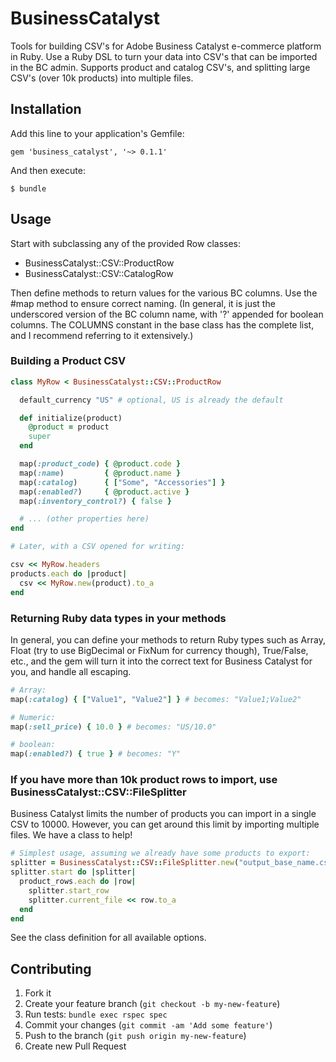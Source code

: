 # BusinessCatalyst

Tools for building CSV's for Adobe Business Catalyst e-commerce platform in Ruby. Use a Ruby DSL to turn your data into CSV's that can be imported in the BC admin. Supports product and catalog CSV's, and splitting large CSV's (over 10k products) into multiple files.

## Installation

Add this line to your application's Gemfile:

    gem 'business_catalyst', '~> 0.1.1'

And then execute:

    $ bundle

## Usage

Start with subclassing any of the provided Row classes:

* BusinessCatalyst::CSV::ProductRow
* BusinessCatalyst::CSV::CatalogRow

Then define methods to return values for the various BC columns.
Use the #map method to ensure correct naming. (In general, it is just the
underscored version of the BC column name, with '?' appended for
boolean columns. The COLUMNS constant in the base class has the complete
list, and I recommend referring to it extensively.)

### Building a Product CSV

```ruby
class MyRow < BusinessCatalyst::CSV::ProductRow

  default_currency "US" # optional, US is already the default

  def initialize(product)
    @product = product
    super
  end

  map(:product_code) { @product.code }
  map(:name)         { @product.name }
  map(:catalog)      { ["Some", "Accessories"] }
  map(:enabled?)     { @product.active }
  map(:inventory_control?) { false }

  # ... (other properties here)
end

# Later, with a CSV opened for writing:

csv << MyRow.headers
products.each do |product|
  csv << MyRow.new(product).to_a
end
```

### Returning Ruby data types in your methods

In general, you can define your methods to return Ruby types such as Array,
Float (try to use BigDecimal or FixNum for currency though), True/False, etc.,
and the gem will turn it into the correct text for Business Catalyst for you,
and handle all escaping.

```ruby
# Array:
map(:catalog) { ["Value1", "Value2"] } # becomes: "Value1;Value2"

# Numeric:
map(:sell_price) { 10.0 } # becomes: "US/10.0"

# boolean:
map(:enabled?) { true } # becomes: "Y"
```

### If you have more than 10k product rows to import, use BusinessCatalyst::CSV::FileSplitter

Business Catalyst limits the number of products you can import in a single
CSV to 10000. However, you can get around this limit by importing multiple
files. We have a class to help!

```ruby
# Simplest usage, assuming we already have some products to export:
splitter = BusinessCatalyst::CSV::FileSplitter.new("output_base_name.csv", header_row: MyRow.headers)
splitter.start do |splitter|
  product_rows.each do |row|
    splitter.start_row
    splitter.current_file << row.to_a
  end
end
```
See the class definition for all available options.

## Contributing

1. Fork it
2. Create your feature branch (`git checkout -b my-new-feature`)
3. Run tests: ```bundle exec rspec spec```
4. Commit your changes (`git commit -am 'Add some feature'`)
5. Push to the branch (`git push origin my-new-feature`)
6. Create new Pull Request
